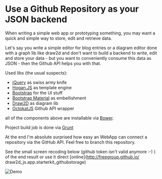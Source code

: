 # Use a Github Repository as your JSON backend

When writing a simple web app or prototyping something, you may want a quick and simple way to store, edit and retrieve data.

Let's say you write a simple editor for blog entries or a diagram editor done with a graph lib like draw2d and don't want to build a backend to write, edit and store your data - but you want to conveniently consume this data as JSON - then the Github API helps you with that.

Used libs (the usual suspects): 

- [jQuery](https://jquery.com/download/) as swiss army knife
- [Hogan.JS](http://twitter.github.io/hogan.js/) as template engine
- [Bootstrap](http://getbootstrap.com/) for the UI stuff
- [Bootstrap Material](https://fezvrasta.github.io/bootstrap-material-design/) as embellishment 
- [Draw2D](http://www.draw2d.org) as diagram lib 
- [OctokatJS](https://github.com/philschatz/octokat.js) Github API wrapper

all of the components above are installable via [Bower](http://bower.io/).

Project build job is done via [Grunt](http://gruntjs.com/)
 
At the end I'm absolute surprised how easy an WebApp can connect a repository via the GitHub API. Feel free to branch this repository.

See the small screen recoding below (github token isn't valid anymore :-) ) of the end result or use it direct [online](http://freegroup.github.io/ draw2d_js.app.starterkit_githubstorage)


![Demo](https://raw.githubusercontent.com/freegroup/draw2d_js.app.starterkit_githubstorage/master/github.gif)
